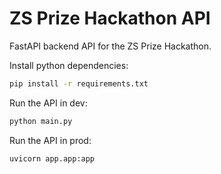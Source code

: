 # ZS Prize Hackathon API

FastAPI backend API for the ZS Prize Hackathon.

Install python dependencies:

```bash
pip install -r requirements.txt
```

Run the API in dev:

```bash
python main.py
```

Run the API in prod:

```bash
uvicorn app.app:app
```